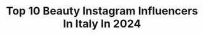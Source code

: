 ---
title: Top 10 Beauty Instagram Influencers In Italy In 2024
description: >-
  Find top beauty Instagram influencers in Italy in 2024. Most popular hashtags: #makeup #adv #outfitinspiration.
platform: Instagram
hits: 3352
text_top: See the best Instagram accounts on inBeat.
text_bottom: inBeat holds 3352 Instagram influencers like this in Italy for you to connect with.
profiles:
  - username: "glowyale"
    fullname: >-
      alessia 💐 beauty content creator
    bio: >-
      🥛 always trying a new milky toner 🎀 all things beauty and self love 🌿 based in milan, italy ✉️ glowyale@gmail.com
    location: "Italy"
    followers: 8479
    engagement: 1298
    commentsToLikes: 0.312602
    id: cl3w8ysxbcea60i230asfwnan
    verified: false
    hashtags: "#beautyofjoseonsunscreen, #reliefsun, #medicubeambassdor, #medicube"
  - username: "lorenasad"
    fullname: >-
      Loren Asad
    bio: >-
      Muslim girl sharing beauty & my everyday life lorenasadbiz@gmail.com Youtube channel + links below!
    location: "Italy"
    followers: 314077
    engagement: 510
    commentsToLikes: 0.008943
    id: ckysifrgxwdmn0j233vzcqu95
    verified: false
    hashtags: "#sephorasquad, #ad, #innisfree, #olaplexroutine"
  - username: "thewhitemelanin"
    fullname: >-
      SANCHAN | CONTENT CREATOR
    bio: >-
      Fashion | beauty | lifestyle | travel Having fun @huniwrld 🇳🇬 🇯🇵
    location: "Italy"
    followers: 66772
    engagement: 923
    commentsToLikes: 0.036826
    id: ck5hdnqz3oezp0i11osjbukbz
    verified: false
    hashtags: "#opporeno8t, #internationalwomensday, #darlingnigeria, #empressbraids"
  - username: "ju1ees"
    fullname: >-
      JULIA MARKIN
    bio: >-
      Beauty & Outfits Artist @juliamarkinbeauty 📧 ju1ees.collab@gmail.com
    location: "Italy"
    followers: 15139
    engagement: 610
    commentsToLikes: 0.017483
    id: ckap12lvqsuq00i78qg9x2o3n
    verified: false
    hashtags: "#sicily, #italy, #sicilia, #taormina"
  - username: "la_snika"
    fullname: >-
      FEDERICA RICCI
    bio: >-
      ✨FIDATY✨ Vita di una Content Creator | Beauty & Lifestyle | Faccio i Lipsync nei Reels però sono stonata TikTok: la_snika 200k Mother Of #biccizfam
    location: "Italy"
    followers: 53911
    engagement: 1286
    commentsToLikes: 0.066297
    id: ck5c3to4l01ea0i11kixjuxq7
    verified: false
    hashtags: "#biccizfam, #lasnika, #vacanzeitaliane, #eastereggs"
  - username: "carlottafiasella"
    fullname: >-
      Carlotta Fiasella Garbarino
    bio: >-
      •Beauty and fashion lover! •#adayinmylife everyday🌱 •economics student in Cattolica📚 📩: management@carlottafiasella.com
    location: "Italy"
    followers: 792057
    engagement: 403
    commentsToLikes: 0.001339
    id: ck6tzzqkrcsze0j713s7sjp3u
    verified: false
    hashtags: "#ad, #invitedby, #aniyeby, #adv"
  - username: "biankarumanova"
    fullname: >-
      Bianka Rumanová
    bio: >-
      collab.ruman@gmail.com 🌸All about: traveling, fashion, beauty, business 🔥Founder @namurstore_sk ✨Body products >dbcosmetics.eu VLOG👇🏼 🏠 @ruman_house
    location: "Italy"
    followers: 249939
    engagement: 431
    commentsToLikes: 0.003737
    id: ck0vwacrsst4i0i19dtjhkh5p
    verified: false
    hashtags: "#outfit, #hotsprings, #italy, #dovolenka"
  - username: "ranhelwa"
    fullname: >-
      RANHELWA
    bio: >-
      ▸ by Ranim Helwani | رنيم ☾ ━━━━━━━━━━━━ ▸ UGC Creator for beauty, hair & fashion ▸ Based in Berlin
    location: "Italy"
    followers: 25982
    engagement: 2237
    commentsToLikes: 0.050123
    id: ck0vwu37mvlsw0i19ri3534wp
    verified: false
    hashtags: "#siciliabedda, #sicilia, #ortigia, #ortigiaisland"
  - username: "theladyxoxo"
    fullname: >-
      Eleonora Tani
    bio: >-
      la tua amiga virtuale 🧸 beauty, travel, lifestyle 🪄 ✎ thelady@artisti.show-reel.it
    location: "Italy"
    followers: 206427
    engagement: 629
    commentsToLikes: 0.005420
    id: ck8t6wugkey4w0j78sh4maqw4
    verified: false
    hashtags: "#nails, #nailinspo, #nails2024, #adv"
  - username: "bettyalecsa"
    fullname: >-
      Betty
    bio: >-
      Beauty | Fashion | Lifestyle Daily outfits Share my outfits for your inspiration For collab email me /
    location: "Italy"
    followers: 24715
    engagement: 437
    commentsToLikes: 0.011428
    id: cl9k31s8nixiw0i23vji8x4y3
    verified: false
    hashtags: "#streetstyle, #giftedby, #discoverunder20k, #explorepage"
---